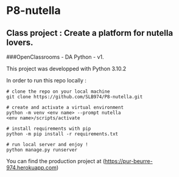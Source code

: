 # P8-nutella
## Class project : Create a platform for nutella lovers.

###OpenClassrooms - DA Python - v1.

This project was developped with Python 3.10.2

In order to run this repo locally :

```
# clone the repo on your local machine
git clone https://github.com/SLB974/P8-nutella.git

# create and activate a virtual environment
python -m venv <env name> --prompt nutella
<env name>/scripts/activate

# install requirements with pip
python -m pip install -r requirements.txt

# run local server and enjoy !
python manage.py runserver
```

You can find the production project at (https://pur-beurre-974.herokuapp.com)